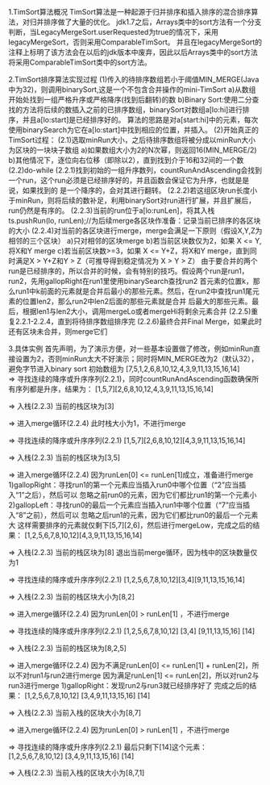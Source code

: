 1.TimSort算法概况
  TimSort算法是一种起源于归并排序和插入排序的混合排序算法，对归并排序做了大量的优化。
  jdk1.7之后，Arrays类中的sort方法有一个分支判断，当LegacyMergeSort.userRequested为true的情况下，采用legacyMergeSort，否则采用ComparableTimSort。
  并且在legacyMergeSort的注释上标明了该方法会在以后的jdk版本中废弃，因此以后Arrays类中的sort方法将采用ComparableTimSort类中的sort方法。


2.TimSort排序算法实现过程
  (1)传入的待排序数组若小于阈值MIN_MERGE(Java中为32)，则调用binarySort,这是一个不包含合并操作的mini-TimSort
    a)从数组开始处找到一组严格升序或严格降序(找到后翻转)的数
    b)Binary Sort:使用二分查找的方法将后续的数插入之前的已排序数组，binarySort对数组a[lo:hi]进行排序，并且a[lo:start]是已经排序好的。
      算法的思路是对a[start:hi]中的元素，每次使用binarySearch为它在a[lo:start]中找到相应的位置，并插入。
  (2)开始真正的TimSort过程：
    (2.1)选取minRun大小，之后待排序数组将被分成以minRun大小为区块的一块块子数组
       a)如果数组大小为2的N次幂，则返回16(MIN_MERGE/2)
       b)其他情况下，逐位向右位移（即除以2），直到找到介于16和32间的一个数
    (2.2)do-while
       (2.2.1)找到初始的一组升序数列，countRunAndAscending会找到一个run，这个run必须是已经排序好的，并且函数会保证它为升序，也就是是说，如果找到的
              是一个降序的，会对其进行翻转。
       (2.2.2)若这组区块run长度小于minRun，则将后续的数补足，利用binarySort对run进行扩展，并且扩展后，run仍然是有序的。
       (2.2.3)当前的run位于a[lo:runLen]，将其入栈ts.pushRun(lo, runLen);//为后续merge各区块作准备：记录当前已排序的各区块的大小
       (2.2.4)对当前的各区块进行merge，merge会满足一下原则（假设X,Y,Z为相邻的三个区块）
           a)只对相邻的区块merge
           b)若当前区块数仅为2，如果 X <= Y,将X和Y merge
	   c)若当前区块数>=3，如果 X <= Y+Z，将X和Y merge，直到同时满足X > Y+Z和Y > Z（可推导得到稳定情况为 X > Y > Z）
	   由于要合并的两个run是已经排序的，所以合并的时候，会有特别的技巧。假设两个run是run1，run2，先用gallopRight在run1里使用binarySearch查找run2
     	   首元素的位置k，那么run1中k前面的元素就是合并后最小的那些元素。然后，在run2中查找run1尾元素的位置len2，那么run2中len2后面的那些元素就是合并
 	   后最大的那些元素。最后，根据len1与len2大小，调用mergeLo或者mergeHi将剩余元素合并
       (2.2.5)重复2.2.1-2.2.4，直到将待排序数组排序完
       (2.2.6)最终合并Final Merge，如果此时还有区块未合并，则merge它们  


3.具体实例
  首先声明，为了演示方便，对一些基本设置做了修改，例如minRun直接设置为2，否则minRun太大不好演示；同时将MIN_MERGE改为2（默认32），避免字节进入binary sort
  初始数组为 [7,5,1,2,6,8,10,12,4,3,9,11,13,15,16,14]	
  => 寻找连续的降序或升序序列(2.2.1)，同时countRunAndAscending函数确保所有序列都是升序，结果为：
	[1,5,7][2,6,8,10,12,4,3,9,11,13,15,16,14]

  => 入栈(2.2.3)
	当前的栈区块为[3]

  => 进入merge循环(2.2.4)
  	此时栈大小为1，不进行merge

  => 寻找连续的降序或升序序列(2.2.1)
	[1,5,7][2,6,8,10,12][4,3,9,11,13,15,16,14]

  => 入栈(2.2.3)
	当前的栈区块为[3,5]

  => 进入merge循环(2.2.4)
	因为runLen[0] <= runLen[1]成立，准备进行merge
	1)gallopRight：寻找run1的第一个元素应当插入run0中哪个位置（“2”应当插入“1”之后），然后可以
	  忽略之前run0的元素，因为它们都比run1的第一个元素小
	2)gallopLeft：寻找run0的最后一个元素应当插入run1中哪个位置（“7”应当插入“8”之前），然后可以
	  忽略之后run1的元素，因为它们都比run0的最后一个元素大
	这样需要排序的元素就仅剩下[5,7][2,6]，然后进行mergeLow，完成之后的结果：
	  [1,2,5,6,7,8,10,12][4,3,9,11,13,15,16,14]

  => 入栈(2.2.3)
	当前的栈区块为[8]
	退出当前merge循环，因为栈中的区块数量仅为1

  => 寻找连续的降序或升序序列(2.2.1)
	[1,2,5,6,7,8,10,12][3,4][9,11,13,15,16,14]

  => 入栈(2.2.3)
	当前的栈区块大小为[8,2]

  => 进入merge循环(2.2.4)
	因为runLen[0] > runLen[1] ，不进行merge

  => 寻找连续的降序或升序序列(2.2.1)
	[1,2,5,6,7,8,10,12] [3,4] [9,11,13,15,16] [14]

  => 入栈(2.2.3)
	当前的栈区块为[8,2,5]

  => 进入merge循环(2.2.4)
	因为不满足runLen[0] <= runLen[1] + runLen[2]，所以不对run1与run2进行merge
	因为满足runLen[1] <= runLen[2]，所以对run2与run3进行merge
	1)gallopRight：发现run2与run3就已经排序好了
	完成之后的结果：
	  [1,2,5,6,7,8,10,12] [3,4,9,11,13,15,16] [14] 

  => 入栈(2.2.3)
	当前入栈的区块大小为[8,7]
 
  => 进入merge循环(2.2.4)
	因为runLen[0] > runLen[1] ，不进行merge

  => 寻找连续的降序或升序序列(2.2.1)
	最后只剩下[14]这个元素：
	  [1,2,5,6,7,8,10,12] [3,4,9,11,13,15,16] [14] 

  => 入栈(2.2.3)
	当前入栈的区块大小为[8,7,1]
